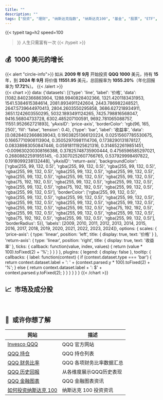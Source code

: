 ```yaml
---
title: ""
description: ""
tags: ["投资", "理财", "纳斯达克指数", "纳斯达克100", "基金", "股票", "ETF", "投资组合", "资产配置", "财务自由", "投资策略", "投资理财入门", "如何投资基金", "纳斯达克指数分析", "基金推荐", "股票投资策略", "ETF投资指南", "资产配置方案", "个人财务规划", "投资书籍推荐", "价值投资","提前退休"]
---
```


{{< typeit 
  tag=h2
  speed=100
>}}
人生只需富有一次
{{< /typeit >}}

## 💰&nbsp;&nbsp;1000 美元的增长
{{< alert "circle-info">}}
如从 **2009 年 9月** 开始投资 **QQQ** **1000** 美元，持有 **15** 年，到 
**2024 年 9月** 将价值 **11551.95** 美元，总回报率为 **1055.20%**（年化回报率为 **17.72%**）。
{{< /alert >}}
<br>
{{< chart >}}
    data: {'datasets': [{'type': 'line', 'label': '价格', 'data': [1082.8402366863904, 1288.9940828402366, 1321.4201183431953, 1541.5384615384614, 2081.8934911242604, 2443.786982248521, 2647.5739644970413, 2804.2603550295858, 3686.627218934911, 3651.1242603550295, 5032.1893491124265, 7425.798816568047, 9416.56804733728, 6302.485207100591, 9692.781065088757, 11551.952662721893], 'yAxisID': 'price-axis', 'borderColor': 'rgb(96, 165, 250)', 'fill': 'false', 'tension': 0.4}, {'type': 'bar', 'label': '收益率', 'data': [0.08284023668639043, 0.19038251366120224, 0.02515607785530675, 0.16657710908113904, 0.35052970981114706, 0.1738290131878127, 0.08338983050847446, 0.05918111925621316, 0.3146522619851451, -0.009630200308166388, 0.37825748735900444, 0.4756596585297021, 0.26808822591955145, -0.33070252607766765, 0.537929998497822, 0.1918099238132448], 'yAxisID': 'return-axis', 'backgroundColor': ['rgba(255, 99, 132, 0.5)', 'rgba(255, 99, 132, 0.5)', 'rgba(255, 99, 132, 0.5)', 'rgba(255, 99, 132, 0.5)', 'rgba(255, 99, 132, 0.5)', 'rgba(255, 99, 132, 0.5)', 'rgba(255, 99, 132, 0.5)', 'rgba(255, 99, 132, 0.5)', 'rgba(255, 99, 132, 0.5)', 'rgba(75, 192, 192, 0.5)', 'rgba(255, 99, 132, 0.5)', 'rgba(255, 99, 132, 0.5)', 'rgba(255, 99, 132, 0.5)', 'rgba(75, 192, 192, 0.5)', 'rgba(255, 99, 132, 0.5)', 'rgba(255, 99, 132, 0.5)'], 'borderColor': ['rgba(255, 99, 132, 0.5)', 'rgba(255, 99, 132, 0.5)', 'rgba(255, 99, 132, 0.5)', 'rgba(255, 99, 132, 0.5)', 'rgba(255, 99, 132, 0.5)', 'rgba(255, 99, 132, 0.5)', 'rgba(255, 99, 132, 0.5)', 'rgba(255, 99, 132, 0.5)', 'rgba(255, 99, 132, 0.5)', 'rgba(75, 192, 192, 0.5)', 'rgba(255, 99, 132, 0.5)', 'rgba(255, 99, 132, 0.5)', 'rgba(255, 99, 132, 0.5)', 'rgba(75, 192, 192, 0.5)', 'rgba(255, 99, 132, 0.5)', 'rgba(255, 99, 132, 0.5)'], 'borderRadius': 5}], 'labels': [2009, 2010, 2011, 2012, 2013, 2014, 2015, 2016, 2017, 2018, 2019, 2020, 2021, 2022, 2023, 2024]},
    options: {
        scales: {
            'price-axis': {
                type: 'linear',
                position: 'left',
                title: {
                    display: true,
                    text: '价格' 
                }
             },
            'return-axis': {
                type: 'linear',
                position: 'right',
                title: {
                    display: true,
                    text: '收益率'
                },
                ticks: {
                    callback: function(value, index, values) {
                        return (value * 100).toFixed(2) + '%';
                    }
                }
            }
        },
        plugins: {
            legend: {
                display: false
            },
            tooltip: {
                callbacks: {
                    label: function(context) {
                        if (context.dataset.type === 'bar') {
                            return context.dataset.label + ': ' + (context.parsed.y * 100).toFixed(2) + '%';
                        } else {
                            return context.dataset.label + ': $' + context.parsed.y.toFixed(2);
                        }
                    }
                }
            }
        }
    }
{{< /chart >}}


## 📈&nbsp;&nbsp;市场及成分股
<div id="qqq-tradingview">
    <script>
        const container = document.getElementById('qqq-tradingview');
        const script = document.createElement('script');
        script.type = 'text/javascript';
        script.src = 'https://s3.tradingview.com/external-embedding/embed-widget-mini-symbol-overview.js';  // 加载TradingView库
        script.async = true; //  异步加载，不阻塞页面渲染
        script.textContent = `{"symbol": "NASDAQ:QQQ",
                                "width": "100%",
                                "height": "220",
                                "locale": "zh_CN",
                                "dateRange": "60M",
                                "colorTheme": "dark",
                                "isTransparent": true,
                                "autosize": true}`;
        container.appendChild(script);  //  将 <script> 标签添加到容器中
    </script>
</div>
<br>
<div id="ndx-holdings">
    <script>
        const container_holdings = document.getElementById('ndx-holdings');
        const script_holdings = document.createElement('script');
        script_holdings.type = 'text/javascript';
        script_holdings.src = 'https://s3.tradingview.com/external-embedding/embed-widget-stock-heatmap.js';         
        script_holdings.async = true; //  异步加载，不阻塞页面渲染
        script_holdings.textContent = `{"exchanges": [],
                                        "dataSource": "NASDAQ100",
                                        "grouping": "no_group",
                                        "blockSize": "market_cap_basic",
                                        "blockColor": "change",
                                        "locale": "zh_CN",
                                        "symbolUrl": "",
                                        "colorTheme": "dark",
                                        "hasTopBar": false,
                                        "isDataSetEnabled": false,
                                        "isZoomEnabled": false,
                                        "hasSymbolTooltip": true,
                                        "isMonoSize": false,
                                        "width": "100%",
                                        "height": "350"}`;
        container_holdings.appendChild(script_holdings);  //  将 <script> 标签添加到容器中
    </script>
</div>

## 🔗&nbsp;&nbsp;或许你想了解

| 网站 | 描述 |
|---|---|
| [Invesco QQQ](https://www.invesco.com/us/financial-products/etfs/product-detail?audienceType=Investor&productId=ETF-QQQ) | QQQ 官方网站 |
| [QQQ 持仓](https://www.invesco.com/us/financial-products/etfs/holdings?audienceType=Investor&ticker=QQQ) | QQQ 持仓列表 | 
| [QQQ 财务比率](https://marketchameleon.com/Overview/QQQ/ETF-Financial-Ratios/) | QQQ 各项财务比率数据汇总 | 
| [QQQ 历史回报](https://www.lazyportfolioetf.com/etf/invesco-qqq-trust-qqq/) | 从各维度展示QQQ历史表现 |
| [QQQ 金融图表](https://www.financecharts.com/etfs/QQQ/) | QQQ 金融图表资讯 |
| [如何投资纳斯达克 100](/posts/1728723295012-invest-qqq/) | 纳斯达克 100 投资资讯 |

